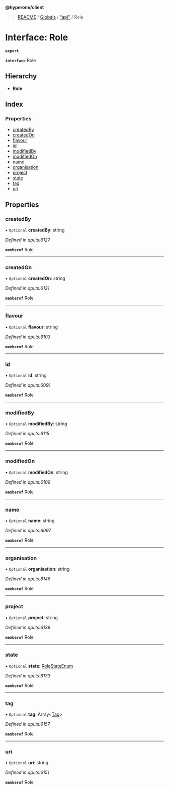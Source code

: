 **@hyperone/client**

> [README](../README.md) / [Globals](../globals.md) / ["api"](../modules/_api_.md) / Role

# Interface: Role

**`export`** 

**`interface`** Role

## Hierarchy

* **Role**

## Index

### Properties

* [createdBy](_api_.role.md#createdby)
* [createdOn](_api_.role.md#createdon)
* [flavour](_api_.role.md#flavour)
* [id](_api_.role.md#id)
* [modifiedBy](_api_.role.md#modifiedby)
* [modifiedOn](_api_.role.md#modifiedon)
* [name](_api_.role.md#name)
* [organisation](_api_.role.md#organisation)
* [project](_api_.role.md#project)
* [state](_api_.role.md#state)
* [tag](_api_.role.md#tag)
* [uri](_api_.role.md#uri)

## Properties

### createdBy

• `Optional` **createdBy**: string

*Defined in api.ts:6127*

**`memberof`** Role

___

### createdOn

• `Optional` **createdOn**: string

*Defined in api.ts:6121*

**`memberof`** Role

___

### flavour

• `Optional` **flavour**: string

*Defined in api.ts:6103*

**`memberof`** Role

___

### id

• `Optional` **id**: string

*Defined in api.ts:6091*

**`memberof`** Role

___

### modifiedBy

• `Optional` **modifiedBy**: string

*Defined in api.ts:6115*

**`memberof`** Role

___

### modifiedOn

• `Optional` **modifiedOn**: string

*Defined in api.ts:6109*

**`memberof`** Role

___

### name

• `Optional` **name**: string

*Defined in api.ts:6097*

**`memberof`** Role

___

### organisation

• `Optional` **organisation**: string

*Defined in api.ts:6145*

**`memberof`** Role

___

### project

• `Optional` **project**: string

*Defined in api.ts:6139*

**`memberof`** Role

___

### state

• `Optional` **state**: [RoleStateEnum](../enums/_api_.rolestateenum.md)

*Defined in api.ts:6133*

**`memberof`** Role

___

### tag

• `Optional` **tag**: Array\<[Tag](_api_.tag.md)>

*Defined in api.ts:6157*

**`memberof`** Role

___

### uri

• `Optional` **uri**: string

*Defined in api.ts:6151*

**`memberof`** Role
